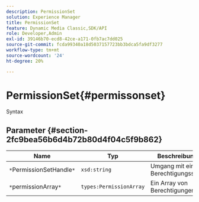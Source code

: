 ```yaml
---
description: PermissionSet
solution: Experience Manager
title: PermissionSet
feature: Dynamic Media Classic,SDK/API
role: Developer,Admin
exl-id: 39146b70-ecd8-42ce-a171-0fb7ac7dd025
source-git-commit: fcda99340a18d5037157723bb3bdca5fa9df3277
workflow-type: tm+mt
source-wordcount: '24'
ht-degree: 20%

---
```


# PermissionSet{#permissonset}

Syntax

## Parameter {#section-2fc9bea56b6d4b72b80d4f04c5f9b862}

| Name | Typ | Beschreibung |
|---|---|---|
| `*`PermissionSetHandle`*` | `xsd:string` | Umgang mit einem Berechtigungssatz. |
| `*`permissionArray`*` | `types:PermissionArray` | Ein Array von Berechtigungen. |
